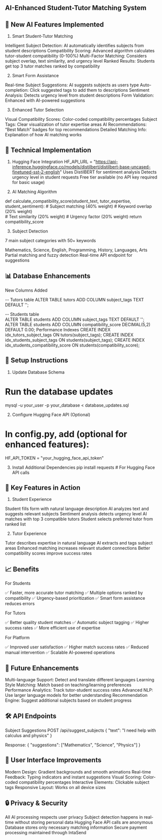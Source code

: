 ## AI-Enhanced Student-Tutor Matching System

## 🤖 New AI Features Implemented

1. Smart Student-Tutor Matching

Intelligent Subject Detection: AI automatically identifies subjects from student descriptions
Compatibility Scoring: Advanced algorithm calculates tutor-student compatibility (0-100%)
Multi-Factor Matching: Considers subject overlap, text similarity, and urgency level
Ranked Results: Students get top 3 tutor matches ranked by compatibility

2. Smart Form Assistance

Real-time Subject Suggestions: AI suggests subjects as users type
Auto-completion: Click suggested tags to add them to descriptions
Sentiment Analysis: Detects urgency level from student descriptions
Form Validation: Enhanced with AI-powered suggestions

3. Enhanced Tutor Selection

Visual Compatibility Scores: Color-coded compatibility percentages
Subject Tags: Clear visualization of tutor expertise areas
AI Recommendations: “Best Match” badges for top recommendations
Detailed Matching Info: Explanation of how AI matching works

## 🔧 Technical Implementation

1. Hugging Face Integration
HF_API_URL = "https://api-inference.huggingface.co/models/distilbert/distilbert-base-uncased-finetuned-sst-2-english"
Uses DistilBERT for sentiment analysis
Detects urgency level in student requests
Free tier available (no API key required for basic usage)

2. AI Matching Algorithm

def calculate_compatibility_score(student_text, tutor_expertise, student_sentiment):
    # Subject matching (40% weight)
    # Keyword overlap (20% weight)  
    # Text similarity (20% weight)
    # Urgency factor (20% weight)
    return compatibility_score

3. Subject Detection

7 main subject categories with 50+ keywords

Mathematics, Science, English, Programming, History, Languages, Arts
Partial matching and fuzzy detection
Real-time API endpoint for suggestions

## 📊 Database Enhancements
New Columns Added

-- Tutors table
ALTER TABLE tutors ADD COLUMN subject_tags TEXT DEFAULT '';

-- Students table  
ALTER TABLE students ADD COLUMN subject_tags TEXT DEFAULT '';
ALTER TABLE students ADD COLUMN compatibility_score DECIMAL(5,2) DEFAULT 0.00;
Performance Indexes
CREATE INDEX idx_tutors_subject_tags ON tutors(subject_tags);
CREATE INDEX idx_students_subject_tags ON students(subject_tags);
CREATE INDEX idx_students_compatibility_score ON students(compatibility_score);

## 🚀 Setup Instructions

1. Update Database Schema
# Run the database updates
mysql -u your_user -p your_database < database_updates.sql

2. Configure Hugging Face API (Optional)
# In config.py, add (optional for enhanced features):
HF_API_TOKEN = "your_hugging_face_api_token"

3. Install Additional Dependencies
pip install requests  # For Hugging Face API calls

## 🎯 Key Features in Action


1. Student Experience

Student fills form with natural language description
AI analyzes text and suggests relevant subjects
Sentiment analysis detects urgency level
AI matches with top 3 compatible tutors
Student selects preferred tutor from ranked list

2. Tutor Experience

Tutor describes expertise in natural language
AI extracts and tags subject areas
Enhanced matching increases relevant student connections
Better compatibility scores improve success rates



## 📈 Benefits

For Students

✅ Faster, more accurate tutor matching
✅ Multiple options ranked by compatibility
✅ Urgency-based prioritization
✅ Smart form assistance reduces errors

For Tutors

✅ Better quality student matches
✅ Automatic subject tagging
✅ Higher success rates
✅ More efficient use of expertise

For Platform

✅ Improved user satisfaction
✅ Higher match success rates
✅ Reduced manual intervention
✅ Scalable AI-powered operations


## 🔮 Future Enhancements

Multi-language Support: Detect and translate different languages
Learning Style Matching: Match based on teaching/learning preferences
Performance Analytics: Track tutor-student success rates
Advanced NLP: Use larger language models for better understanding
Recommendation Engine: Suggest additional subjects based on student progress

## 🛠️ API Endpoints
Subject Suggestions
POST /api/suggest_subjects
{
  "text": "I need help with calculus and physics"
}

Response:
{
  "suggestions": ["Mathematics", "Science", "Physics"]
}


## 📱 User Interface Improvements

Modern Design: Gradient backgrounds and smooth animations
Real-time Feedback: Typing indicators and instant suggestions
Visual Scoring: Color-coded compatibility percentages
Interactive Elements: Clickable subject tags
Responsive Layout: Works on all device sizes

## 🔒 Privacy & Security
All AI processing respects user privacy
Subject detection happens in real-time without storing personal data
Hugging Face API calls are anonymous
Database stores only necessary matching information
Secure payment processing maintained through IntaSend